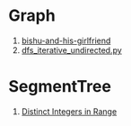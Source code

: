 # Graph
1. [bishu-and-his-girlfriend](https://www.hackerearth.com/practice/algorithms/graphs/depth-first-search/practice-problems/algorithm/bishu-and-his-girlfriend/)
2. [dfs_iterative_undirected.py](https://www.hackerearth.com/practice/algorithms/graphs/depth-first-search/tutorial/)


# SegmentTree
1. [Distinct Integers in Range](https://www.hackerearth.com/practice/data-structures/advanced-data-structures/segment-trees/practice-problems/algorithm/distinct-integers-in-range-66eca44b/)
